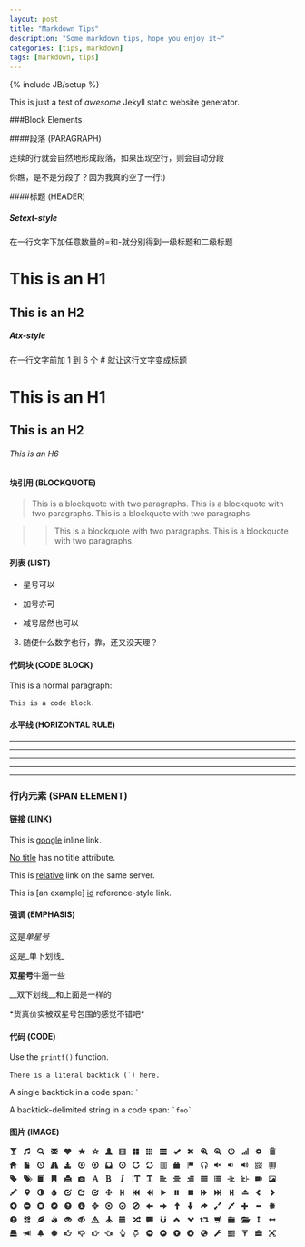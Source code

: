 ```yaml
---
layout: post
title: "Markdown Tips"
description: "Some markdown tips, hope you enjoy it~"
categories: [tips, markdown]
tags: [markdown, tips]
---
```

{% include JB/setup %}

This is just a test of *awesome* Jekyll static website generator. 

###Block Elements

####段落 (PARAGRAPH)

连续的行就会自然地形成段落，如果出现空行，则会自动分段

你瞧，是不是分段了？因为我真的空了一行:)

####标题 (HEADER)

##### Setext-style

在一行文字下加任意数量的=和-就分别得到一级标题和二级标题

This is an H1
=========

This is an H2
--

##### Atx-style

在一行文字前加 1 到 6 个 # 就让这行文字变成标题

# This is an H1

## This is an H2

###### This is an H6

#### 块引用 (BLOCKQUOTE)

> This is a blockquote with two paragraphs.
This is a blockquote with two paragraphs.
This is a blockquote with two paragraphs.

>> This is a blockquote with two paragraphs.
This is a blockquote with two paragraphs.

#### 列表 (LIST)

* 星号可以
+ 加号亦可
- 减号居然也可以
3. 随便什么数字也行，靠，还又没天理？

#### 代码块 (CODE BLOCK)

This is a normal paragraph:

    This is a code block.

#### 水平线 (HORIZONTAL RULE)

* * *
***
******
- - -
-------------------

### 行内元素 (SPAN ELEMENT)

#### 链接 (LINK)

This is [google](https://www.google.com "Google") inline link.

[No title](http://www.baidu.com) has no title attribute.

This is [relative](/help) link on the same server.

This is [an example] [id] reference-style link.

[id]: http://example.com "Example"
[id]: http://another-example.com (Example)

#### 强调 (EMPHASIS)

这是*单星号*

这是_单下划线_

**双星号**牛逼一些

__双下划线__和上面是一样的

\*货真价实被双星号包围的感觉不错吧\*

#### 代码 (CODE)

Use the `printf()` function.

``There is a literal backtick (`) here.``

A single backtick in a code span: `` ` ``

A backtick-delimited string in a code span: `` `foo` ``

#### 图片 (IMAGE)

![Alt text](/assets/themes/twitter/bootstrap/img/glyphicons-halflings.png "Img")


